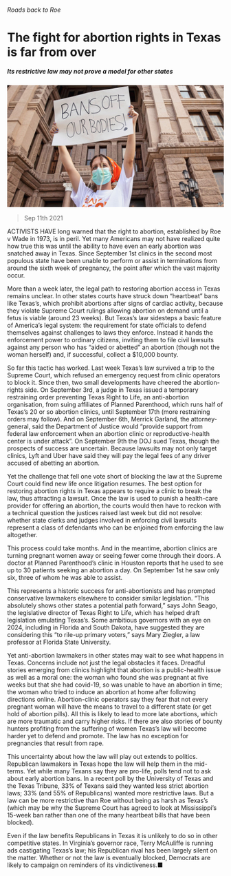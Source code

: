 ###### Roads back to Roe

# The fight for abortion rights in Texas is far from over 

##### Its restrictive law may not prove a model for other states 

![image](images/20210911_USP003_0.jpg) 

> Sep 11th 2021 

ACTIVISTS HAVE long warned that the right to abortion, established by Roe v Wade in 1973, is in peril. Yet many Americans may not have realized quite how true this was until the ability to have even an early abortion was snatched away in Texas. Since September 1st clinics in the second most populous state have been unable to perform or assist in terminations from around the sixth week of pregnancy, the point after which the vast majority occur.

More than a week later, the legal path to restoring abortion access in Texas remains unclear. In other states courts have struck down “heartbeat” bans like Texas’s, which prohibit abortions after signs of cardiac activity, because they violate Supreme Court rulings allowing abortion on demand until a fetus is viable (around 23 weeks). But Texas’s law sidesteps a basic feature of America’s legal system: the requirement for state officials to defend themselves against challenges to laws they enforce. Instead it hands the enforcement power to ordinary citizens, inviting them to file civil lawsuits against any person who has “aided or abetted” an abortion (though not the woman herself) and, if successful, collect a $10,000 bounty.


So far this tactic has worked. Last week Texas’s law survived a trip to the Supreme Court, which refused an emergency request from clinic operators to block it. Since then, two small developments have cheered the abortion-rights side. On September 3rd, a judge in Texas issued a temporary restraining order preventing Texas Right to Life, an anti-abortion organisation, from suing affiliates of Planned Parenthood, which runs half of Texas’s 20 or so abortion clinics, until September 17th (more restraining orders may follow). And on September 6th, Merrick Garland, the attorney-general, said the Department of Justice would “provide support from federal law enforcement when an abortion clinic or reproductive-health center is under attack”. On September 9th the DOJ sued Texas, though the prospects of success are uncertain. Because lawsuits may not only target clinics, Lyft and Uber have said they will pay the legal fees of any driver accused of abetting an abortion.

Yet the challenge that fell one vote short of blocking the law at the Supreme Court could find new life once litigation resumes. The best option for restoring abortion rights in Texas appears to require a clinic to break the law, thus attracting a lawsuit. Once the law is used to punish a health-care provider for offering an abortion, the courts would then have to reckon with a technical question the justices raised last week but did not resolve: whether state clerks and judges involved in enforcing civil lawsuits represent a class of defendants who can be enjoined from enforcing the law altogether.

This process could take months. And in the meantime, abortion clinics are turning pregnant women away or seeing fewer come through their doors. A doctor at Planned Parenthood’s clinic in Houston reports that he used to see up to 30 patients seeking an abortion a day. On September 1st he saw only six, three of whom he was able to assist.

This represents a historic success for anti-abortionists and has prompted conservative lawmakers elsewhere to consider similar legislation. “This absolutely shows other states a potential path forward,” says John Seago, the legislative director of Texas Right to Life, which has helped draft legislation emulating Texas’s. Some ambitious governors with an eye on 2024, including in Florida and South Dakota, have suggested they are considering this “to rile-up primary voters,” says Mary Ziegler, a law professor at Florida State University.

Yet anti-abortion lawmakers in other states may wait to see what happens in Texas. Concerns include not just the legal obstacles it faces. Dreadful stories emerging from clinics highlight that abortion is a public-health issue as well as a moral one: the woman who found she was pregnant at five weeks but that she had covid-19, so was unable to have an abortion in time; the woman who tried to induce an abortion at home after following directions online. Abortion-clinic operators say they fear that not every pregnant woman will have the means to travel to a different state (or get hold of abortion pills). All this is likely to lead to more late abortions, which are more traumatic and carry higher risks. If there are also stories of bounty hunters profiting from the suffering of women Texas’s law will become harder yet to defend and promote. The law has no exception for pregnancies that result from rape.

This uncertainty about how the law will play out extends to politics. Republican lawmakers in Texas hope the law will help them in the mid-terms. Yet while many Texans say they are pro-life, polls tend not to ask about early abortion bans. In a recent poll by the University of Texas and the Texas Tribune, 33% of Texans said they wanted less strict abortion laws; 33% (and 55% of Republicans) wanted more restrictive laws. But a law can be more restrictive than Roe without being as harsh as Texas’s (which may be why the Supreme Court has agreed to look at Mississippi’s 15-week ban rather than one of the many heartbeat bills that have been blocked).

Even if the law benefits Republicans in Texas it is unlikely to do so in other competitive states. In Virginia’s governor race, Terry McAuliffe is running ads castigating Texas’s law; his Republican rival has been largely silent on the matter. Whether or not the law is eventually blocked, Democrats are likely to campaign on reminders of its vindictiveness.■



